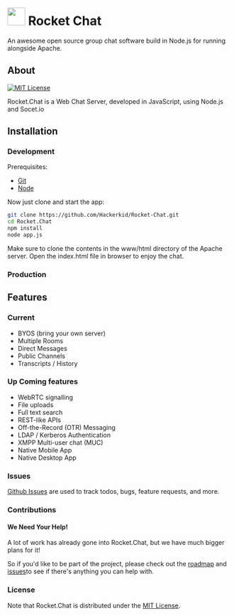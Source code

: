 # <img src="http://www.clker.com/cliparts/f/B/W/Z/w/u/two-window-rocket.svg" width="40" /> Rocket Chat

An awesome open source group chat software build in Node.js for running alongside Apache. 

## About

[![MIT License][license-image]][license-url]

Rocket.Chat is a Web Chat Server, developed in JavaScript, using Node.js and Socet.io


## Installation

### Development

Prerequisites:

* [Git](http://git-scm.com/book/en/v2/Getting-Started-Installing-Git)
* [Node](nodejs.org)

Now just clone and start the app:

```sh
git clone https://github.com/Hackerkid/Rocket-Chat.git
cd Rocket.Chat
npm install
node app.js

```
Make sure to clone the contents in the www/html directory of the Apache server. Open the index.html file in browser to enjoy the chat.

### Production


## Features

### Current

- BYOS (bring your own server)
- Multiple Rooms
- Direct Messages
- Public Channels
- Transcripts / History

### Up Coming features

- WebRTC signalling
- File uploads
- Full text search
- REST-like APIs
- Off-the-Record (OTR) Messaging
- LDAP / Kerberos Authentication
- XMPP Multi-user chat (MUC)
- Native Mobile App
- Native Desktop App

### Issues

[Github Issues](https://github.com/Hackerkid/Rocket-Chat/issues) are used to track todos, bugs, feature requests, and more.

### Contributions

#### We Need Your Help!

A lot of work has already gone into Rocket.Chat, but we have much bigger plans for it!

So if you'd like to be part of the project, please check out the [roadmap](https://github.com/Hackerkid/Rocket-Chat/milestones) and [issues](https://github.com/Hackerkid/Rocket-Chat/issues)to see if there's anything you can help with.


### License

Note that Rocket.Chat is distributed under the [MIT License](http://opensource.org/licenses/MIT).


[license-image]: http://img.shields.io/badge/license-MIT-blue.svg?style=flat
[license-url]: LICENSE
